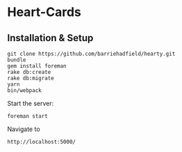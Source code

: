 # Heart-Cards

## Installation & Setup

```
git clone https://github.com/barriehadfield/hearty.git
bundle
gem install foreman
rake db:create
rake db:migrate
yarn
bin/webpack
```

Start the server:

`foreman start`

Navigate to

`http://localhost:5000/`

